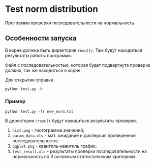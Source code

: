 # Test norm distribution
Программа проверки последовательности на нормальность
## Особенности запуска
В корне должна быть директория `result/`. Там будут находиться результаты работы программы.

Файл с последовательностью, которая будет подвергнута проверке должна, так же находиться в корне.

Для открытия справки 
```
python test.py -h
```

### Пример
```
python test.py -fr new_norm.txt
```
В директории `/result` будут находиться результаты проверки.
1. `hist.png` - гистограмма значений;
2. `param_data.xls` - мат. ожидание и дисперсия проверенной последовательности;
3. `qqplot.png` - квантиль-квантиль график;
4. `test_result.xls` - результаты проверки последовательности на нормальность по 3 основным статистическим критериям.
